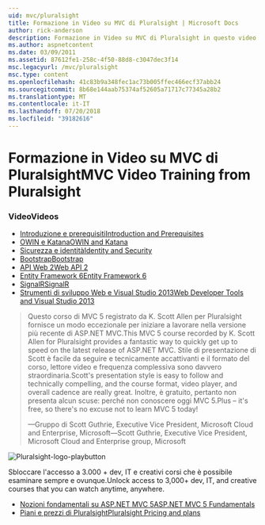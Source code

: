 ```yaml
---
uid: mvc/pluralsight
title: Formazione in Video su MVC di Pluralsight | Microsoft Docs
author: rick-anderson
description: Formazione in Video su MVC di Pluralsight in questo video di formazione gratuito otterrà è attivo e in esecuzione con ASP.NET MVC. Viene descritto come tutti gli elementi di configurazione di una soluzione di sviluppo...
ms.author: aspnetcontent
ms.date: 03/09/2011
ms.assetid: 87612fe1-258c-4f50-88d8-c3047dec3f14
msc.legacyurl: /mvc/pluralsight
msc.type: content
ms.openlocfilehash: 41c83b9a348fec1ac73b005ffec466ecf37abb24
ms.sourcegitcommit: 8b68e144aab75374af52605a71717c77345a28b2
ms.translationtype: MT
ms.contentlocale: it-IT
ms.lasthandoff: 07/20/2018
ms.locfileid: "39182616"
---
```

<a name="mvc-video-training-from-pluralsight"></a><span data-ttu-id="8b048-104">Formazione in Video su MVC di Pluralsight</span><span class="sxs-lookup"><span data-stu-id="8b048-104">MVC Video Training from Pluralsight</span></span>
====================
### <a name="videos"></a><span data-ttu-id="8b048-105">Video</span><span class="sxs-lookup"><span data-stu-id="8b048-105">Videos</span></span>

- [<span data-ttu-id="8b048-106">Introduzione e prerequisiti</span><span class="sxs-lookup"><span data-stu-id="8b048-106">Introduction and Prerequisites</span></span>](https://pluralsight.com/training/Player?author=scott-allen&name=aspdotnet-mvc5-fundamentals-m1-introduction&mode=live&clip=0&course=aspdotnet-mvc5-fundamentals)
- [<span data-ttu-id="8b048-107">OWIN e Katana</span><span class="sxs-lookup"><span data-stu-id="8b048-107">OWIN and Katana</span></span>](https://pluralsight.com/training/Player?author=scott-allen&name=aspdotnet-mvc5-fundamentals-m2-katana&mode=live&clip=0&course=aspdotnet-mvc5-fundamentals)
- [<span data-ttu-id="8b048-108">Sicurezza e identità</span><span class="sxs-lookup"><span data-stu-id="8b048-108">Identity and Security</span></span>](https://pluralsight.com/training/Player?author=scott-allen&name=aspdotnet-mvc5-fundamentals-m3-identity&mode=live&clip=0&course=aspdotnet-mvc5-fundamentals)
- [<span data-ttu-id="8b048-109">Bootstrap</span><span class="sxs-lookup"><span data-stu-id="8b048-109">Bootstrap</span></span>](https://pluralsight.com/training/Player?author=scott-allen&name=aspdotnet-mvc5-fundamentals-m4-bootstrap&mode=live&clip=0&course=aspdotnet-mvc5-fundamentals)
- [<span data-ttu-id="8b048-110">API Web 2</span><span class="sxs-lookup"><span data-stu-id="8b048-110">Web API 2</span></span>](https://pluralsight.com/training/Player?author=scott-allen&name=aspdotnet-mvc5-fundamentals-m5-webapi2&mode=live&clip=0&course=aspdotnet-mvc5-fundamentals)
- [<span data-ttu-id="8b048-111">Entity Framework 6</span><span class="sxs-lookup"><span data-stu-id="8b048-111">Entity Framework 6</span></span>](https://pluralsight.com/training/Player?author=scott-allen&name=aspdotnet-mvc5-fundamentals-m6-ef6&mode=live&clip=0&course=aspdotnet-mvc5-fundamentals)
- [<span data-ttu-id="8b048-112">SignalR</span><span class="sxs-lookup"><span data-stu-id="8b048-112">SignalR</span></span>](https://pluralsight.com/training/Player?author=scott-allen&name=aspdotnet-mvc5-fundamentals-m7-signalr&mode=live&clip=0&course=aspdotnet-mvc5-fundamentals)
- [<span data-ttu-id="8b048-113">Strumenti di sviluppo Web e Visual Studio 2013</span><span class="sxs-lookup"><span data-stu-id="8b048-113">Web Developer Tools and Visual Studio 2013</span></span>](https://pluralsight.com/training/Player?author=scott-allen&name=aspdotnet-mvc5-fundamentals-m8-visualstudio&mode=live&clip=0&course=aspdotnet-mvc5-fundamentals)

> <span data-ttu-id="8b048-114">Questo corso di MVC 5 registrato da K. Scott Allen per Pluralsight fornisce un modo eccezionale per iniziare a lavorare nella versione più recente di ASP.NET MVC.</span><span class="sxs-lookup"><span data-stu-id="8b048-114">This MVC 5 course recorded by K. Scott Allen for Pluralsight provides a fantastic way to quickly get up to speed on the latest release of ASP.NET MVC.</span></span> <span data-ttu-id="8b048-115">Stile di presentazione di Scott è facile da seguire e tecnicamente accattivanti e il formato del corso, lettore video e frequenza complessiva sono davvero straordinaria.</span><span class="sxs-lookup"><span data-stu-id="8b048-115">Scott's presentation style is easy to follow and technically compelling, and the course format, video player, and overall cadence are really great.</span></span> <span data-ttu-id="8b048-116">Inoltre, è gratuito, pertanto non presenta alcun scuse: perché non conoscere oggi MVC 5.</span><span class="sxs-lookup"><span data-stu-id="8b048-116">Plus – it's free, so there's no excuse not to learn MVC 5 today!</span></span>
>
> <span data-ttu-id="8b048-117">&mdash;Gruppo di Scott Guthrie, Executive Vice President, Microsoft Cloud and Enterprise, Microsoft</span><span class="sxs-lookup"><span data-stu-id="8b048-117">&mdash;Scott Guthrie, Executive Vice President, Microsoft Cloud and Enterprise group, Microsoft</span></span>

![Pluralsight-logo-playbutton](pluralsight/_static/image1.png)

<span data-ttu-id="8b048-119">Sbloccare l'accesso a 3.000 + dev, IT e creativi corsi che è possibile esaminare sempre e ovunque.</span><span class="sxs-lookup"><span data-stu-id="8b048-119">Unlock access to 3,000+ dev, IT, and creative courses that you can watch anytime, anywhere.</span></span>

* [<span data-ttu-id="8b048-120">Nozioni fondamentali su ASP.NET MVC 5</span><span class="sxs-lookup"><span data-stu-id="8b048-120">ASP.NET MVC 5 Fundamentals</span></span>](https://www.pluralsight.com/courses/aspdotnet-mvc5-fundamentals)
* [<span data-ttu-id="8b048-121">Piani e prezzi di Pluralsight</span><span class="sxs-lookup"><span data-stu-id="8b048-121">Pluralsight Pricing and plans</span></span>](https://www.pluralsight.com/pricing)

